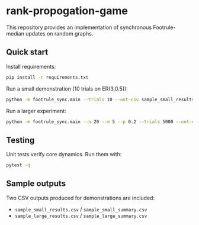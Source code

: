 # rank-propogation-game

This repository provides an implementation of synchronous Footrule-median updates on random graphs.

## Quick start

Install requirements:

```bash
pip install -r requirements.txt
```

Run a small demonstration (10 trials on ER(3,0.5)):

```bash
python -m footrule_sync.main --trials 10 --out-csv sample_small_results.csv --summary-csv sample_small_summary.csv
```

Run a larger experiment:

```bash
python -m footrule_sync.main --n 20 --m 5 --p 0.2 --trials 5000 --out-csv sample_large_results.csv --summary-csv sample_large_summary.csv
```

## Testing

Unit tests verify core dynamics. Run them with:

```bash
pytest -q
```

## Sample outputs

Two CSV outputs produced for demonstrations are included:

- `sample_small_results.csv` / `sample_small_summary.csv`
- `sample_large_results.csv` / `sample_large_summary.csv`
